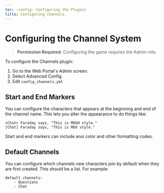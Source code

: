 ```yaml
---
toc: ~config~ Configuring the Plugins
title: Configuring channels.
---
```

# Configuring the Channel System

> **Permission Required:** Configuring the game requires the Admin role.

To configure the Channels plugin:

1. Go to the Web Portal's Admin screen.  
2. Select Advanced Config.
3. Edit `config_channels.yml`

## Start and End Markers

You can configure the characters that appears at the beginning and end of the channel name.  This lets you alter the appearance to do things like:

    <Chat> Faraday says, "This is MUSH style."
    [Chat] Faraday says, "This is MUX style."

Start and end markers can include ansi color and other formatting codes.

## Default Channels

You can configure which channels new characters join by default when they are first created.  This should be a list.  For example:

    default_channels:
        - Questions
        - Chat
